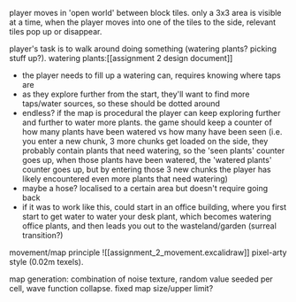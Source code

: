 player moves in 'open world' between block tiles. only a 3x3 area is visible at a time, when the player moves into one of the tiles to the side, relevant tiles pop up or disappear.

player's task is to walk around doing something (watering plants? picking stuff up?).
watering plants:[[assignment 2 design document]]
- the player needs to fill up a watering can, requires knowing where taps are
- as they explore further from the start, they'll want to find more taps/water sources, so these should be dotted around
- endless? if the map is procedural the player can keep exploring further and further to water more plants. the game should keep a counter of how many plants have been watered vs how many have been seen (i.e. you enter a new chunk, 3 more chunks get loaded on the side, they probably contain plants that need watering, so the 'seen plants' counter goes up, when those plants have been watered, the 'watered plants' counter goes up, but by entering those 3 new chunks the player has likely encountered even more plants that need watering)
- maybe a hose? localised to a certain area but doesn't require going back
- if it was to work like this, could start in an office building, where you first start to get water to water your desk plant, which becomes watering office plants, and then leads you out to the wasteland/garden (surreal transition?)

movement/map principle
![[assignment_2_movement.excalidraw]]
pixel-arty style (0.02m texels).

map generation:
combination of noise texture, random value seeded per cell, wave function collapse. fixed map size/upper limit?